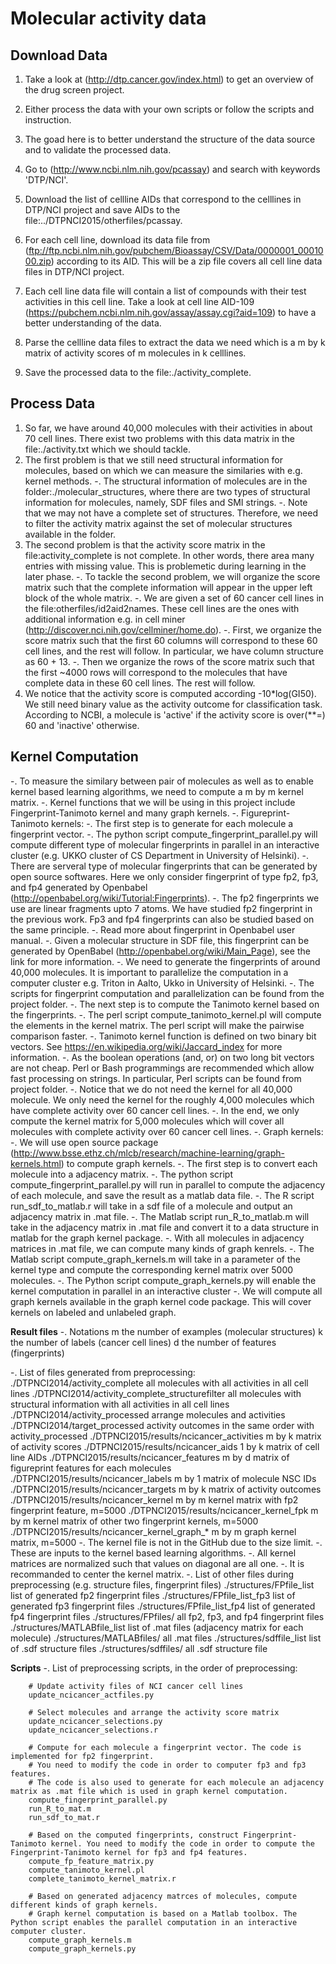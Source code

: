 
**Molecular activity data**
==


**Download Data**
--

1. Take a look at (http://dtp.cancer.gov/index.html) to get an overview of the drug screen project.

2. Either process the data with your own scripts or follow the scripts and instruction.

3. The goad here is to better understand the structure of the data source and to validate the processed data.

  1. Go to (http://www.ncbi.nlm.nih.gov/pcassay) and search with keywords 'DTP/NCI'.

  2. Download the list of cellline AIDs that correspond to the celllines in DTP/NCI project and save AIDs to the file:../DTPNCI2015/otherfiles/pcassay.

  3. For each cell line, download its data file from (ftp://ftp.ncbi.nlm.nih.gov/pubchem/Bioassay/CSV/Data/0000001_0001000.zip) according to its AID. This will be a zip file covers all cell line data files in DTP/NCI project. 
  4. Each cell line data file will contain a list of compounds with their test activities in this cell line. Take a look at cell line AID-109 (https://pubchem.ncbi.nlm.nih.gov/assay/assay.cgi?aid=109) to have a better understanding of the data.
  5. Parse the cellline data files to extract the data we need which is a m by k matrix of activity scores of m molecules in k celllines.
  6. Save the processed data to the file:./activity_complete.


**Process Data**
--

1. So far, we have around 40,000 molecules with their activities in about 70 cell lines. There exist two problems with this data matrix in the file:./activity.txt which we should tackle.
2. The first problem is that we still need structural information for molecules, based on which we can measure the similaries with e.g. kernel methods.
        -. The structural information of molecules are in the folder:./molecular_structures, where there are two types of structural information for molecules, namely, SDF files and SMI strings. 
        -. Note that we may not have a complete set of structures. Therefore, we need to filter the activity matrix against the set of molecular structures available in the folder.
3. The second problem is that the activity score matrix in the file:activity_complete is not complete. In other words, there area many entries with missing value. This is problemetic during learning in the later phase.
        -. To tackle the second problem, we will organize the score matrix such that the complete information will appear in the upper left block of the whole matrix.
        -. We are given a set of 60 cancer cell lines in the file:otherfiles/id2aid2names. These cell lines are the ones with additional information e.g. in cell miner (http://discover.nci.nih.gov/cellminer/home.do).
        -. First, we organize the score matrix such that the first 60 columns will correspond to these 60 cell lines, and the rest will follow. In particular, we have column structure as 60 + 13. 
        -. Then we organize the rows of the score matrix such that the first ~4000 rows will correspond to the molecules that have complete data in these 60 cell lines. The rest will follow.
4. We notice that the activity score is computed according -10*log(GI50). We still need binary value as the activity outcome for classification task. According to NCBI, a molecule is 'active' if the activity score is over(**=) 60 and 'inactive' otherwise.


**Kernel Computation**
--

-. To measure the similary between pair of molecules as well as to enable kernel based learning algorithms, we need to compute a m by m kernel matrix.
-. Kernel functions that we will be using in this project include Fingerprint-Tanimoto kernel and many graph kernels.
-. Figureprint-Tanimoto kernels:
        -. The first step is to generate for each molecule a fingerprint vector.
                -. The python script compute_fingerprint_parallel.py will compute different type of molecular fingerprints in parallel in an interactive cluster (e.g. UKKO cluster of CS Department in University of Helsinki).
                -. There are serveral type of molecular fingerprints that can be generated by open source softwares. Here we only consider fingerprint of type fp2, fp3, and fp4 generated by Openbabel (http://openbabel.org/wiki/Tutorial:Fingerprints).
                -. The fp2 fingerprints we use are linear fragments upto 7 atoms. We have studied fp2 fingerprint in the previous work. Fp3 and fp4 fingerprints can also be studied based on the same principle.
                -. Read more about fingerprint in Openbabel user manual. 
                -. Given a molecular structure in SDF file, this fingerprint can be generated by OpenBabel (http://openbabel.org/wiki/Main_Page), see the link for more information. 
                -. We need to generate the fingerprints of around 40,000 molecules. It is important to parallelize the computation in a computer cluster e.g. Triton in Aalto, Ukko in University of Helsinki.
                -. The scripts for fingerprint computation and parallelization can be found from the project folder.
        -. The next step is to compute the Tanimoto kernel based on the fingerprints. 
                -. The perl script compute_tanimoto_kernel.pl will compute the elements in the kernel matrix. The perl script will make the pairwise comparison faster.
                -. Tanimoto kernel function is defined on two binary bit vectors. See https://en.wikipedia.org/wiki/Jaccard_index for more information.
                -. As the boolean operations (and, or) on two long bit vectors are not cheap. Perl or Bash programmings are recommended which allow fast processing on strings. In particular, Perl scripts can be found from project folder.
                -. Notice that we do not need the kernel for all 40,000 molecule. We only need the kernel for the roughly 4,000 molecules which have complete activity over 60 cancer cell lines.
                -. In the end, we only compute the kernel matrix for 5,000 molecules which will cover all molecules with complete activity over 60 cancer cell lines.
-. Graph kernels:
        -. We will use open source package (http://www.bsse.ethz.ch/mlcb/research/machine-learning/graph-kernels.html) to compute graph kernels.
        -. The first step is to convert each molecule into a adjacency matrix.
                -. The python script compute_fingerprint_parallel.py will run in parallel to compute the adjacency of each molecule, and save the result as a matlab data file.
                -. The R script run_sdf_to_matlab.r will take in a sdf file of a molecule and output an adjacency matrix in .mat file.
                -. The Matlab script run_R_to_matlab.m will take in the adjacency matrix in .mat file and convert it to a data structure in matlab for the graph kernel package. 
        -. With all molecules in adjacency matrices in .mat file, we can compute many kinds of graph kenrels. 
                -. The Matlab script compute_graph_kernels.m will take in a parameter of the kernel type and compute the corresponding kernel matrix over 5000 molecules.
                -. The Python script compute_graph_kernels.py will enable the kernel computation in parallel in an interactive cluster
                -. We will compute all graph kernels available in the graph kernel code package. This will cover kernels on labeled and unlabeled graph.
                


**Result files**
-. Notations
        m       the number of examples (molecular structures)
        k       the number of labels (cancer cell lines)
        d       the number of features (fingerprints)

-. List of files generated from preprocessing:
        ./DTPNCI2014/activity_complete                  all molecules with all activities in all cell lines
        ./DTPNCI2014/activity_complete_structurefilter  all molecules with structural information with all activities in all cell lines
        ./DTPNCI2014/activity_processed                 arrange molecules and activities 
        ./DTPNCI2014/target_processed                   activity outcomes in the same order with activity_processed 
        ./DTPNCI2015/results/ncicancer_activities       m by k matrix of activity scores
        ./DTPNCI2015/results/ncicancer_aids             1 by k matrix of cell line AIDs
        ./DTPNCI2015/results/ncicancer_features         m by d matrix of figureprint features for each molecules
        ./DTPNCI2015/results/ncicancer_labels           m by 1 matrix of molecule NSC IDs
        ./DTPNCI2015/results/ncicancer_targets          m by k matrix of activity outcomes
        ./DTPNCI2015/results/ncicancer_kernel           m by m kernel matrix with fp2 fingerprint feature, m=5000 
        ./DTPNCI2015/results/ncicancer_kernel_fpk       m by m kernel matrix of other two fingerprint kernels, m=5000 
        ./DTPNCI2015/results/ncicancer_kernel_graph_*   m by m graph kernel matrix, m=5000 
-. The kernel file is not in the GitHub due to the size limit.
-. These are inputs to the kernel based learning algorithms.
-. All kernel matrices are normalized such that values on diagonal are all one.
-. It is recommanded to center the kernel matrix. 
-. List of other files during preprocessing (e.g. structure files, fingerprint files)
	./structures/FPfile_list                list of generated fp2 fingerprint files
	./structures/FPfile_list_fp3            list of generated fp3 fingerprint files
	./structures/FPfile_list_fp4            list of generated fp4 fingerprint files
	./structures/FPfiles/                   all fp2, fp3, and fp4 fingerprint files
	./structures/MATLABfile_list            list of .mat files (adjacency matrix for each molecule) 
	./structures/MATLABfiles/               all .mat files
	./structures/sdffile_list               list of .sdf structure files
	./structures/sdffiles/                  all .sdf structure file


**Scripts**
-. List of preprocessing scripts, in the order of preprocessing:

        # Update activity files of NCI cancer cell lines
        update_ncicancer_actfiles.py

        # Select molecules and arrange the activity score matrix
        update_ncicancer_selections.py
        update_ncicancer_selections.r

        # Compute for each molecule a fingerprint vector. The code is implemented for fp2 fingerprint.
        # You need to modify the code in order to computer fp3 and fp3 features.
        # The code is also used to generate for each molecule an adjacency matrix as .mat file which is used in graph kernel computation.
        compute_fingerprint_parallel.py
        run_R_to_mat.m
        run_sdf_to_mat.r

        # Based on the computed fingerprints, construct Fingerprint-Tanimoto kernel. You need to modify the code in order to compute the Fingerprint-Tanimoto kernel for fp3 and fp4 features.
        compute_fp_feature_matrix.py
        compute_tanimoto_kernel.pl
        complete_tanimoto_kernel_matrix.r

        # Based on generated adjacency matrces of molecules, compute different kinds of graph kernels.
        # Graph kernel computation is based on a Matlab toolbox. The Python script enables the parallel computation in an interactive computer cluster.
        compute_graph_kernels.m
        compute_graph_kernels.py





